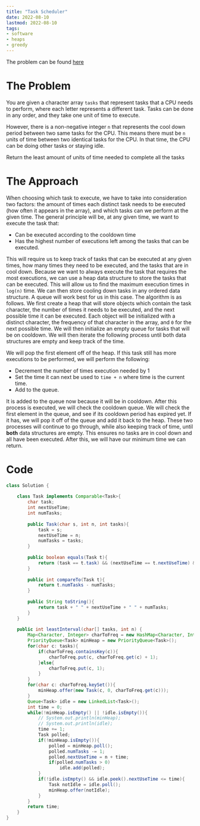 ```yaml
---
title: "Task Scheduler"
date: 2022-08-10
lastmod: 2022-08-10
tags:
- software
- heaps
- greedy
---
```


The problem can be found [here](https://leetcode.com/problems/task-scheduler/)

# The Problem
You are given a character array `tasks` that represent tasks that a CPU needs to perform, where each letter represents a different task. Tasks can be done in any order, and they take one unit of time to execute.

However, there is a non-negative integer `n` that represents the cool down period between two same tasks for the CPU. This means there must be `n` units of time between two identical tasks for the CPU. In that time, the CPU can be doing other tasks or staying idle.

Return the least amount of units of time needed to complete all the tasks

# The Approach
When choosing which task to execute, we have to take into consideration two factors: the amount of times each distinct task needs to be executed (how often it appears in the array), and which tasks can we perform at the given time. The general principle will be, at any given time, we want to execute the task that:
- Can be executed according to the cooldown time
- Has the highest number of executions left among the tasks that can be executed.

This will require us to keep track of tasks that can be executed at any given times, how many times they need to be executed, and the tasks that are in cool down. Because we want to always execute the task that requires the most executions, we can use a heap data structure to store the tasks that can be executed. This will allow us to find the maximum execution times in `log(n)` time. We can then store cooling down tasks in any ordered data structure. A queue will work best for us in this case. The algorithm is as follows. We first create a heap that will store objects which contain the task character, the number of times it needs to be executed, and the next possible time it can be executed. Each object will be initialized with a distinct character, the frequency of that character in the array, and `0` for the next possible time. We will then initialize an empty queue for tasks that will be on cooldown. We will then iterate the following process until both data structures are empty and keep track of the time.

We will pop the first element off of the heap. If this task still has more executions to be performed, we will perform the following:
- Decrement the number of times execution needed by 1
- Set the time it can next be used to `time + n` where time is the current time.
- Add to the queue.

It is added to the queue now because it will be in cooldown. After this process is executed, we will check the cooldown queue. We will check the first element in the queue, and see if its cooldown period has expired yet. If it has, we will pop it off of the queue and add it back to the heap. These two processes will continue to go through, while also keeping track of time, until **both** data structures are empty. This ensures no tasks are in cool down and all have been executed. After this, we will have our minimum time we can return.

# Code
```java
class Solution {
    
    class Task implements Comparable<Task>{
        char task;
        int nextUseTime;
        int numTasks;
        
        public Task(char s, int n, int tasks){
            task = s;
            nextUseTime = n;
            numTasks = tasks;
        }
        
        public boolean equals(Task t){
            return (task == t.task) && (nextUseTime == t.nextUseTime) && (numTasks == t.numTasks);
        }
        
        public int compareTo(Task t){
            return t.numTasks - numTasks;
        }
        
        public String toString(){
            return task + " " + nextUseTime + " " + numTasks;
        }
    }
    
    public int leastInterval(char[] tasks, int n) {
        Map<Character, Integer> charToFreq = new HashMap<Character, Integer>();
        PriorityQueue<Task> minHeap = new PriorityQueue<Task>();
        for(char c: tasks){
            if(charToFreq.containsKey(c)){
                charToFreq.put(c, charToFreq.get(c) + 1);
            }else{
                charToFreq.put(c, 1);
            }
        }
        for(char c: charToFreq.keySet()){
            minHeap.offer(new Task(c, 0, charToFreq.get(c)));
        }
        Queue<Task> idle = new LinkedList<Task>();
        int time = 0;
        while(!minHeap.isEmpty() || !idle.isEmpty()){
            // System.out.println(minHeap);
            // System.out.println(idle);
            time += 1;
            Task polled;
            if(!minHeap.isEmpty()){
                polled = minHeap.poll();
                polled.numTasks -= 1;
                polled.nextUseTime = n + time;
                if(polled.numTasks > 0)
                    idle.add(polled);
            }
            if(!idle.isEmpty() && idle.peek().nextUseTime <= time){
                Task notIdle = idle.poll();
                minHeap.offer(notIdle);
            }
        }
        return time;
    }
}
```
